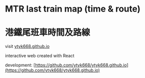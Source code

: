 # MTR last train map (time &amp; route)
# 港鐵尾班車時間及路線

visit [ytyk668.github.io](ytyk668.github.io)

interactive web created with React

development: [https://github.com/ytyk668/ytyk668.github.io](https://github.com/ytyk668/ytyk668.github.io)
